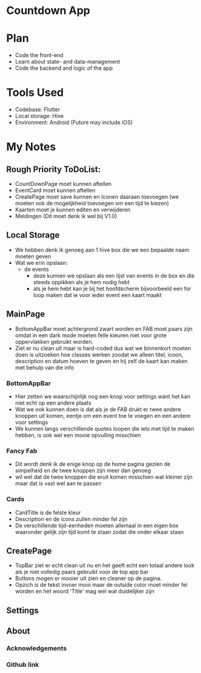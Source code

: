 # Countdown App

# Plan
- Code the front-end
- Learn about state- and data-management
- Code the backend and logic of the app 

# Tools Used
- Codebase: Flutter
- Local storage: Hive
- Environment: Android (Future may include IOS)

# My Notes

## Rough Priority ToDoList:
- CountDownPage moet kunnen aftellen
- EventCard moet kunnen aftellen
- CreatePage moet save kunnen en Iconen daaraan toevoegen (we moeten ook de mogelijkheid toevoegen om een tijd te kiezen)
- Kaarten moet je kunnen editen en verwijderen
- Meldingen (Dit moet denk ik wel bij V1.0)

## Local Storage
- We hebben denk ik genoeg aan 1 hive box die we een bepaalde naam moeten geven
- Wat we erin opslaan:
    - de events
        - deze kunnen we opslaan als een lijst van events in de box en die steeds oppikken als je hem nodig hebt
        - als je hem hebt kan je bij het hoofdscherm bijvoorbeeld een for loop maken dat ie voor ieder event een kaart maakt 

## MainPage
- BottomAppBar moet  achtergrond zwart worden en FAB moet paars zijn omdat in een dark mode moeten felle kleuren niet voor grote oppervlakken gebruikt worden.
- Ziet er nu clean uit maar is hard-coded dus wat we binnenkort moeten doen is uitzoeken hoe classes werken zoodat we alleen titel, icoon, description en datum hoeven te geven en hij zelf de kaart kan maken met behulp van die info

### BottomAppBar
- Hier zetten we waarschijnlijk nog een knop voor settings want het kan niet echt op een andere plaats
- Wat we ook kunnen doen is dat als je de FAB drukt er twee andere knoppen uit komen, eentje om een event toe te voegen en een andere voor settings
- We kunnen langs verschillende quotes loopen die iets met tijd te maken hebben, is ook wel een mooie opvulling misschien

### Fancy Fab
- Dit wordt denk ik de enige knop op de home pagina gezien de simpelheid en de twee knoppen zijn meer dan genoeg
- wil wel dat de twee knoppen die eruit komen misschien wat kleiner zijn maar dat is vast wel aan te passen

### Cards
- CardTitle is de felste kleur
- Description en de icons zullen minder fel zijn
- De verschillende tijd-eenheden moeten allemaal in een eigen box waaronder gelijk zijn tijd komt te staan zodat die onder elkaar staan

## CreatePage
- TopBar ziet er echt clean uit nu en het geeft echt een totaal andere look als je niet volledig paars gebruikt voor de top app bar
- Buttons mogen er mooier uit zien en cleaner op de pagina.
- Opzich is de tekst invoer mooi maar de outside color moet minder fel worden en het woord 'Title' mag wel wat duidelijker zijn

## Settings

## About

### Acknowledgements

### Github link 